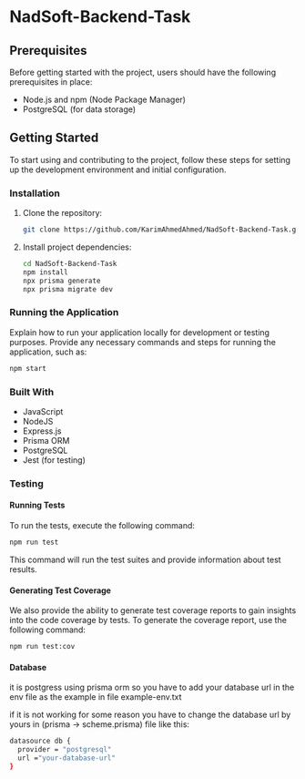 # NadSoft-Backend-Task

## Prerequisites

Before getting started with the project, users should have the following prerequisites in place:

- Node.js and npm (Node Package Manager)
- PostgreSQL (for data storage)

## Getting Started

To start using and contributing to the project, follow these steps for setting up the development environment and initial configuration.

### Installation

1. Clone the repository:

   ```bash
   git clone https://github.com/KarimAhmedAhmed/NadSoft-Backend-Task.git
   ```

2. Install project dependencies:

   ```bash
   cd NadSoft-Backend-Task
   npm install
   npx prisma generate
   npx prisma migrate dev
   ```



### Running the Application

Explain how to run your application locally for development or testing purposes. Provide any necessary commands and steps for running the application, such as:

```bash
npm start
```


### Built With

- JavaScript
- NodeJS
- Express.js
- Prisma ORM
- PostgreSQL
- Jest (for testing)


### Testing

#### Running Tests

To run the tests, execute the following command:

```bash
npm run test
```

This command will run the test suites and provide information about test results.

#### Generating Test Coverage

We also provide the ability to generate test coverage reports to gain insights into the code coverage by tests. To generate the coverage report, use the following command:

```bash
npm run test:cov
```

#### Database


it is postgress using prisma orm so you have to add your database url in the env file as the example in file example-env.txt


if it is not working for some reason you have to change the database url by yours in (prisma -> scheme.prisma) file
like this:
```bash
datasource db {
  provider = "postgresql"
  url ="your-database-url"
}
```




